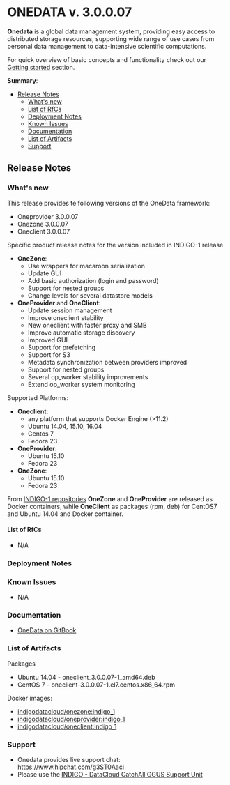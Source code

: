 # ONEDATA v. 3.0.0.07


**Onedata** is a global data management system, providing easy access to distributed storage resources, supporting wide range of use cases from personal data management to data-intensive scientific computations.

For quick overview of basic concepts and functionality check out our [Getting started](https://indigo-dc.gitbooks.io/onedata-documentation/content/doc/getting_started/what_is_onedata.html) section.

**Summary**:
* [Release Notes](#id1)
  * [What's new](#id2)
  * [List of RfCs](#id3)
  * [Deployment Notes](#id4)
  * [Known Issues](#id5)
  * [Documentation](#id6)
  * [List of Artifacts](#id7)
  * [Support](#id8)


<a id="id1"></a>
## Release Notes

<a id="id2"></a>

### What's new

This release provides te following versions of the OneData framework:
* Oneprovider 3.0.0.07
* Onezone 3.0.0.07
* Oneclient 3.0.0.07

Specific product release notes for the version included in INDIGO-1 release 
* **OneZone**:
  * Use wrappers for macaroon serialization
  * Update GUI
  * Add basic authorization (login and password)
  * Support for nested groups
  * Change levels for several datastore models
* **OneProvider** and **OneClient**:
  *  Update session management
  *  Improve oneclient stability
  *  New oneclient with faster proxy and SMB
  *  Improve automatic storage discovery
  *  Improved GUI
  *  Support for prefetching
  *  Support for S3
  *  Metadata synchronization between providers improved
  *  Support for nested groups
  *  Several op_worker stability improvements
  *  Extend op_worker system monitoring

Supported Platforms:
* **Oneclient**:
  * any platform that supports Docker Engine (>11.2)
  * Ubuntu 14.04, 15.10, 16.04
  * Centos 7
  * Fedora 23
* **OneProvider**:
  * Ubuntu 15.10
  * Fedora 23
* **OneZone**:
  * Ubuntu 15.10
  * Fedora 23

From [INDIGO-1 repositories](http://repo.indigo-datacloud.eu) **OneZone** and **OneProvider** are released as Docker containers, while **OneClient** as packages (rpm, deb) for CentOS7 and Ubuntu 14.04 and Docker container.

<a id="id3"></a>
#### List of RfCs 

* N/A 

<a id="id4"></a>
### Deployment Notes

<a id="id5"></a>
### Known Issues

* N/A

<a id="id6"></a>
### Documentation

* [OneData on GitBook]( https://www.gitbook.com/book/indigo-dc/onedata-documentation-indigo-dc/details)

<a id="id7"></a>
### List of Artifacts

Packages
* Ubuntu 14.04 - oneclient_3.0.0.07-1_amd64.deb
* CentOS 7 - oneclient-3.0.0.07-1.el7.centos.x86_64.rpm

Docker images:
* [indigodatacloud/onezone:indigo_1](https://hub.docker.com/r/indigodatacloud/onezone/)
* [indigodatacloud/oneprovider:indigo_1](https://hub.docker.com/r/indigodatacloud/oneprovider/)
* [indigodatacloud/oneclient:indigo_1](https://hub.docker.com/r/indigodatacloud/oneclient/)

<a id="id8"></a>
### Support

* Onedata provides live support chat: https://www.hipchat.com/g3ST0Aaci
* Please use the [INDIGO - DataCloud CatchAll GGUS Support Unit](
https://wiki.egi.eu/wiki/GGUS:INDIGO_DataCloud_Catch-all_FAQ)